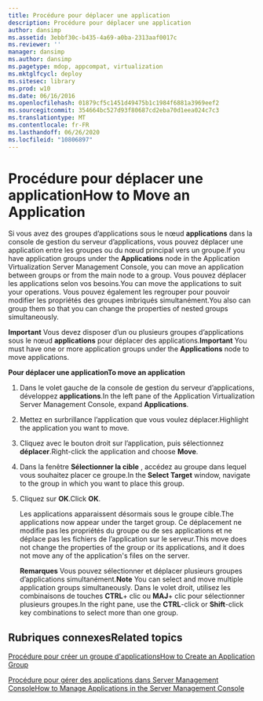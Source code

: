 ```yaml
---
title: Procédure pour déplacer une application
description: Procédure pour déplacer une application
author: dansimp
ms.assetid: 3ebbf30c-b435-4a69-a0ba-2313aaf0017c
ms.reviewer: ''
manager: dansimp
ms.author: dansimp
ms.pagetype: mdop, appcompat, virtualization
ms.mktglfcycl: deploy
ms.sitesec: library
ms.prod: w10
ms.date: 06/16/2016
ms.openlocfilehash: 01879cf5c1451d49475b1c1984f6881a3969eef2
ms.sourcegitcommit: 354664bc527d93f80687cd2eba70d1eea024c7c3
ms.translationtype: MT
ms.contentlocale: fr-FR
ms.lasthandoff: 06/26/2020
ms.locfileid: "10806897"
---
```

# <span data-ttu-id="b03b3-103">Procédure pour déplacer une application</span><span class="sxs-lookup"><span data-stu-id="b03b3-103">How to Move an Application</span></span>


<span data-ttu-id="b03b3-104">Si vous avez des groupes d’applications sous le nœud **applications** dans la console de gestion du serveur d’applications, vous pouvez déplacer une application entre les groupes ou du nœud principal vers un groupe.</span><span class="sxs-lookup"><span data-stu-id="b03b3-104">If you have application groups under the **Applications** node in the Application Virtualization Server Management Console, you can move an application between groups or from the main node to a group.</span></span> <span data-ttu-id="b03b3-105">Vous pouvez déplacer les applications selon vos besoins.</span><span class="sxs-lookup"><span data-stu-id="b03b3-105">You can move the applications to suit your operations.</span></span> <span data-ttu-id="b03b3-106">Vous pouvez également les regrouper pour pouvoir modifier les propriétés des groupes imbriqués simultanément.</span><span class="sxs-lookup"><span data-stu-id="b03b3-106">You also can group them so that you can change the properties of nested groups simultaneously.</span></span>

<span data-ttu-id="b03b3-107">**Important**  Vous devez disposer d’un ou plusieurs groupes d’applications sous le nœud **applications** pour déplacer des applications.</span><span class="sxs-lookup"><span data-stu-id="b03b3-107">**Important** You must have one or more application groups under the **Applications** node to move applications.</span></span>

 

**<span data-ttu-id="b03b3-108">Pour déplacer une application</span><span class="sxs-lookup"><span data-stu-id="b03b3-108">To move an application</span></span>**

1.  <span data-ttu-id="b03b3-109">Dans le volet gauche de la console de gestion du serveur d’applications, développez **applications**.</span><span class="sxs-lookup"><span data-stu-id="b03b3-109">In the left pane of the Application Virtualization Server Management Console, expand **Applications**.</span></span>

2.  <span data-ttu-id="b03b3-110">Mettez en surbrillance l’application que vous voulez déplacer.</span><span class="sxs-lookup"><span data-stu-id="b03b3-110">Highlight the application you want to move.</span></span>

3.  <span data-ttu-id="b03b3-111">Cliquez avec le bouton droit sur l’application, puis sélectionnez **déplacer**.</span><span class="sxs-lookup"><span data-stu-id="b03b3-111">Right-click the application and choose **Move**.</span></span>

4.  <span data-ttu-id="b03b3-112">Dans la fenêtre **Sélectionner la cible** , accédez au groupe dans lequel vous souhaitez placer ce groupe.</span><span class="sxs-lookup"><span data-stu-id="b03b3-112">In the **Select Target** window, navigate to the group in which you want to place this group.</span></span>

5.  <span data-ttu-id="b03b3-113">Cliquez sur **OK**.</span><span class="sxs-lookup"><span data-stu-id="b03b3-113">Click **OK**.</span></span>

    <span data-ttu-id="b03b3-114">Les applications apparaissent désormais sous le groupe cible.</span><span class="sxs-lookup"><span data-stu-id="b03b3-114">The applications now appear under the target group.</span></span> <span data-ttu-id="b03b3-115">Ce déplacement ne modifie pas les propriétés du groupe ou de ses applications et ne déplace pas les fichiers de l’application sur le serveur.</span><span class="sxs-lookup"><span data-stu-id="b03b3-115">This move does not change the properties of the group or its applications, and it does not move any of the application's files on the server.</span></span>

    <span data-ttu-id="b03b3-116">**Remarques**  Vous pouvez sélectionner et déplacer plusieurs groupes d’applications simultanément.</span><span class="sxs-lookup"><span data-stu-id="b03b3-116">**Note** You can select and move multiple application groups simultaneously.</span></span> <span data-ttu-id="b03b3-117">Dans le volet droit, utilisez les combinaisons de touches **CTRL**+ clic ou **MAJ**+ clic pour sélectionner plusieurs groupes.</span><span class="sxs-lookup"><span data-stu-id="b03b3-117">In the right pane, use the **CTRL**-click or **Shift**-click key combinations to select more than one group.</span></span>

     

## <span data-ttu-id="b03b3-118">Rubriques connexes</span><span class="sxs-lookup"><span data-stu-id="b03b3-118">Related topics</span></span>


[<span data-ttu-id="b03b3-119">Procédure pour créer un groupe d'applications</span><span class="sxs-lookup"><span data-stu-id="b03b3-119">How to Create an Application Group</span></span>](how-to-create-an-application-group.md)

[<span data-ttu-id="b03b3-120">Procédure pour gérer des applications dans Server Management Console</span><span class="sxs-lookup"><span data-stu-id="b03b3-120">How to Manage Applications in the Server Management Console</span></span>](how-to-manage-applications-in-the-server-management-console.md)

 

 





